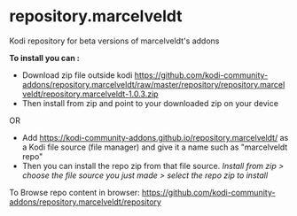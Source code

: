 # repository.marcelveldt
Kodi repository for beta versions of marcelveldt's addons

**To install you can :** 

* Download zip file outside kodi 
https://github.com/kodi-community-addons/repository.marcelveldt/raw/master/repository/repository.marcelveldt/repository.marcelveldt-1.0.3.zip
* Then install from zip and point to your downloaded zip on your device 



OR


* Add https://kodi-community-addons.github.io/repository.marcelveldt/ as a Kodi file source (file manager)  and give it a name such as "marcelveldt repo"
* Then you can install the repo zip from that file source. 
 *Install from zip > choose the file source you just made > select the repo zip to install*


To Browse repo content in browser:
https://github.com/kodi-community-addons/repository.marcelveldt/repository

